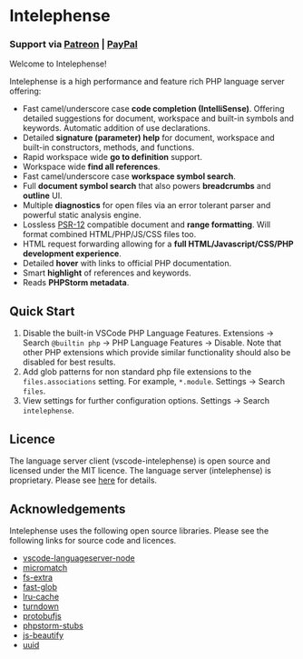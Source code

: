 # Intelephense

### Support via [Patreon](https://www.patreon.com/bmewburn) | [PayPal](https://www.paypal.me/bmewburn)

Welcome to Intelephense!

Intelephense is a high performance and feature rich PHP language server offering:

* Fast camel/underscore case **code completion (IntelliSense)**. Offering detailed suggestions for document, workspace and built-in symbols and keywords. Automatic addition of use declarations.
* Detailed **signature (parameter) help** for document, workspace and built-in constructors, methods, and functions.
* Rapid workspace wide **go to definition** support.
* Workspace wide **find all references**.
* Fast camel/underscore case **workspace symbol search**.
* Full **document symbol search** that also powers **breadcrumbs** and **outline** UI.
* Multiple **diagnostics** for open files via an error tolerant parser and powerful static analysis engine.
* Lossless [PSR-12](https://github.com/php-fig/fig-standards/blob/master/proposed/extended-coding-style-guide.md) compatible document and **range formatting**. Will format combined HTML/PHP/JS/CSS files too. 
* HTML request forwarding allowing for a **full HTML/Javascript/CSS/PHP development experience**.
* Detailed **hover** with links to official PHP documentation.
* Smart **highlight** of references and keywords.
* Reads **PHPStorm metadata**.

## Quick Start

1. Disable the built-in VSCode PHP Language Features. Extensions -> Search `@builtin php` -> PHP Language Features -> Disable.
Note that other PHP extensions which provide similar functionality should also be disabled for best results.
2. Add glob patterns for non standard php file extensions to the `files.associations` setting. For example, `*.module`. Settings -> Search `files`.
3. View settings for further configuration options. Settings -> Search `intelephense`. 

## Licence
The language server client (vscode-intelephense) is open source and licensed under the MIT licence. The language server (intelephense) is proprietary. Please see [here](https://github.com/bmewburn/vscode-intelephense/blob/master/LICENSE.txt#L29) for details.

## Acknowledgements

Intelephense uses the following open source libraries. Please see the following links for source code and licences.
* [vscode-languageserver-node](https://github.com/Microsoft/vscode-languageserver-node)
* [micromatch](https://github.com/micromatch/micromatch)
* [fs-extra](https://github.com/jprichardson/node-fs-extra)
* [fast-glob](https://github.com/mrmlnc/fast-glob)
* [lru-cache](https://github.com/isaacs/node-lru-cache)
* [turndown](https://github.com/domchristie/turndown)
* [protobufjs](https://github.com/dcodeIO/ProtoBuf.js/)
* [phpstorm-stubs](https://github.com/JetBrains/phpstorm-stubs)
* [js-beautify](https://github.com/beautify-web/js-beautify)
* [uuid](https://github.com/kelektiv/node-uuid)
